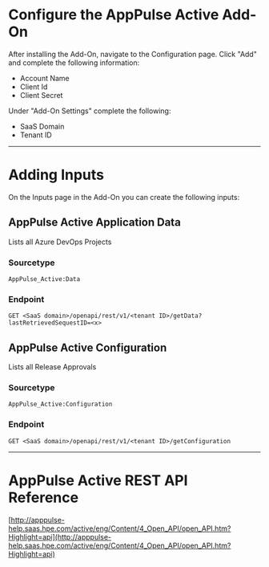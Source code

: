 # Configure the AppPulse Active Add-On

After installing the Add-On, navigate to the Configuration page.  Click "Add" and complete the following information:
 - Account Name
 - Client Id
 - Client Secret

Under "Add-On Settings" complete the following:
 - SaaS Domain
 - Tenant ID

---

# Adding Inputs

On the Inputs page in the Add-On you can create the following inputs:

## AppPulse Active Application Data
Lists all Azure DevOps Projects

### Sourcetype
    AppPulse_Active:Data
### Endpoint
    GET <SaaS domain>/openapi/rest/v1/<tenant ID>/getData?lastRetrievedSequestID=<x>


## AppPulse Active Configuration
Lists all Release Approvals

### Sourcetype
	AppPulse_Active:Configuration
### Endpoint
	GET <SaaS domain>/openapi/rest/v1/<tenant ID>/getConfiguration

---

# AppPulse Active REST API Reference
[http://apppulse-help.saas.hpe.com/active/eng/Content/4_Open_API/open_API.htm?Highlight=api](http://apppulse-help.saas.hpe.com/active/eng/Content/4_Open_API/open_API.htm?Highlight=api)
